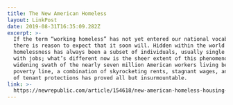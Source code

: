 ```yaml
---
title: The New American Homeless
layout: LinkPost
date: 2019-08-31T16:35:09.282Z
excerpt: >-
  If the term “working homeless” has not yet entered our national vocabulary,
  there is reason to expect that it soon will. Hidden within the world of
  homelessness has always been a subset of individuals, usually single parents,
  with jobs; what’s different now is the sheer extent of this phenomenon. For a
  widening swath of the nearly seven million American workers living below the
  poverty line, a combination of skyrocketing rents, stagnant wages, and a lack
  of tenant protections has proved all but insurmountable.
link: >-
  https://newrepublic.com/article/154618/new-american-homeless-housing-insecurity-richest-cities
---
```


